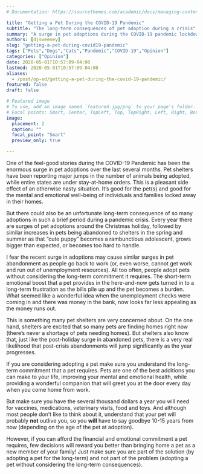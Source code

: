 ```yaml
---
# Documentation: https://sourcethemes.com/academic/docs/managing-content/

title: "Getting a Pet During the COVID-19 Pandemic"
subtitle: "The long-term consequences of pet adoption during a crisis"
summary: "A surge in pet adoptions during the COVID-19 pandemic lockdown is creating a potential nightmare for pet rescue services in the coming months."
authors: [djsweeney]
slug: "getting-a-pet-during-covid19-pandemic"
tags: ["Pets","Dogs","Cats","Pandemic","COVID-19","Opinion"]
categories: ["Opinion"]
date: 2020-05-01T10:57:09-04:00
lastmod: 2020-05-01T10:57:09-04:00
aliases:
  - /post/op-ed/getting-a-pet-during-the-covid-19-pandemic/
featured: false
draft: false

# Featured image
# To use, add an image named `featured.jpg/png` to your page's folder.
# Focal points: Smart, Center, TopLeft, Top, TopRight, Left, Right, BottomLeft, Bottom, BottomRight.
image:
  placement: 2
  caption: ""
  focal_point: "Smart"
  preview_only: true

---
```


One of the feel-good stories during the COVID-19 Pandemic has been the enormous surge in pet adoptions over the last several months. Pet shelters have been reporting major jumps in the number of animals being adopted, while entire states are under stay-at-home orders. This is a pleasant side effect of an otherwise nasty situation. It’s good for the pet(s) and good for the mental and emotional well-being of individuals and families locked away in their homes.

But there could also be an unfortunate long-term consequence of so many adoptions in such a brief period during a pandemic crisis. Every year there are surges of pet adoptions around the Christmas holiday, followed by similar increases in pets being abandoned to shelters in the spring and summer as that “cute puppy” becomes a rambunctious adolescent, grows bigger than expected, or becomes too hard to handle.

I fear the recent surge in adoptions may cause similar surges in pet abandonment as people go back to work (or, even worse, cannot get work and run out of unemployment resources). All too often, people adopt pets without considering the long-term commitment it requires. The short-term emotional boost that a pet provides in the here-and-now gets turned in to a long-term frustration as the bills pile up and the pet becomes a burden. What seemed like a wonderful idea when the unemployment checks were coming in and there was money in the bank, now looks far less appealing as the money runs out.

This is something many pet shelters are very concerned about. On the one hand, shelters are excited that so many pets are finding homes right now (there’s never a shortage of pets needing homes). But shelters also know that, just like the post-holiday surge in abandoned pets, there is a very real likelihood that post-crisis abandonments will jump significantly as the year progresses.

If you are considering adopting a pet make sure you understand the long-term commitment that a pet requires. Pets are one of the best additions you can make to your life, improving your mental and emotional health, while providing a wonderful companion that will greet you at the door every day when you come home from work.

But make sure you have the several thousand dollars a year you will need for vaccines, medications, veterinary visits, food and toys. And although most people don’t like to think about it, understand that your pet will probably **not** outlive you, so you **will** have to say goodbye 10-15 years from now (depending on the age of the pet at adoption).

However, if you can afford the financial and emotional commitment a pet requires, few decisions will reward you better than bringing home a pet as a new member of your family! Just make sure you are part of the solution (by adopting a pet for the long-term) and not part of the problem (adopting a pet without considering the long-term consequences).
